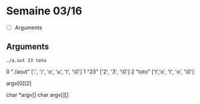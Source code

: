# Semaine 03/16

- [ ] Arguments

## Arguments 

```
./a.out 23 toto
```

0  "./aout" ['.', '/', 'o', 'u', 't', '\0']
1  "23"     ['2', '3', '\0']
2  "toto"   ['t','o', 't', 'o', '\0']

argv[0][2]


char *argv[]
char argv[][]